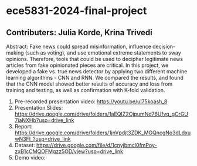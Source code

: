 # ece5831-2024-final-project
## Contributers: Julia Korde, Krina Trivedi
Abstract: Fake news could spread misinformation, influence
decision-making (such as voting), and use emotional extreme
statements to sway opinions. Therefore, tools that could be used to
decipher legitimate news articles from fake opinionated pieces are
critical. In this project, we developed a fake vs. true news detector
by applying two different machine learning algorithms - CNN
and RNN. We compared the results, and found that the CNN
model showed better results of accuracy and loss from training
and testing, as well as confirmation with K-fold validation.

1. Pre-recorded presentation video: https://youtu.be/uI75koash_8
2. Presentation Slides: https://drive.google.com/drive/folders/1aEQIZ2OjpumNd76Ufvq_gCrGU7iaNXHb?usp=drive_link
3. Report: https://drive.google.com/drive/folders/1jnVpdjt3ZDK_MGQncgNo3dLdxuwN3FI_?usp=drive_link
4. Dataset: https://drive.google.com/file/d/1cnyjbmcl0fmPoy-zxB1cCMQOFMqzz5OD/view?usp=drive_link
5. Demo video:
